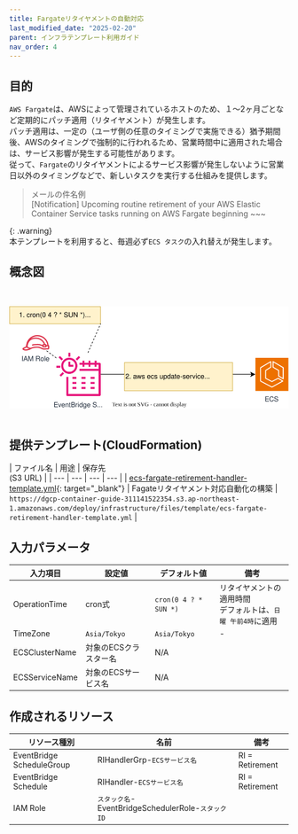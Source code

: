 ```yaml
---
title: Fargateリタイヤメントの自動対応
last_modified_date: "2025-02-20"
parent: インフラテンプレート利用ガイド
nav_order: 4
---
```


## 目的

`AWS Fargate`は、AWSによって管理されているホストのため、１〜2ヶ月ごとなど定期的にパッチ適用（リタイヤメント）が発生します。  
パッチ適用は、一定の（ユーザ側の任意のタイミングで実施できる）猶予期間後、AWSのタイミングで強制的に行われるため、営業時間中に適用された場合は、サービス影響が発生する可能性があります。  
従って、`Fargate`のリタイヤメントによるサービス影響が発生しないように営業日以外のタイミングなどで、新しいタスクを実行する仕組みを提供します。 

>メールの件名例  
[Notification] Upcoming routine retirement of your AWS Elastic Container Service tasks running on AWS Fargate beginning ~~~

{: .warning}  
本テンプレートを利用すると、毎週必ず`ECS タスク`の入れ替えが発生します。  

## 概念図
<br>
  
![Fargateリタイヤメント対応](./files/rihandler.svg)  
<br>

## 提供テンプレート(CloudFormation)

| ファイル名 | 用途 | 保存先<br>(S3 URL) | 
| --- | --- | --- | --- |
| [ecs-fargate-retirement-handler-template.yml](https://ap-northeast-1.console.aws.amazon.com/cloudformation/home?region=ap-northeast-1#/stacks/quickcreate?templateURL=https://dgcp-container-guide-311141522354.s3.ap-northeast-1.amazonaws.com/deploy/infrastructure/files/template/ecs-fargate-retirement-handler-template.yml){: target="_blank"} | Fagateリタイヤメント対応自動化の構築 | `https://dgcp-container-guide-311141522354.s3.ap-northeast-1.amazonaws.com/deploy/infrastructure/files/template/ecs-fargate-retirement-handler-template.yml` |

## 入力パラメータ

| 入力項目 | 設定値 | デフォルト値 | 備考 | 
| --- | --- | --- | --- |
| OperationTime | cron式 | `cron(0 4 ? * SUN *)` | リタイヤメントの適用時間<br>デフォルトは、`日曜 午前4時`に適用 |
| TimeZone | `Asia/Tokyo` | `Asia/Tokyo` | - |
| ECSClusterName | 対象のECSクラスター名 | N/A |  |
| ECSServiceName | 対象のECSサービス名 | N/A |  |

## 作成されるリソース

| リソース種別 | 名前 | 備考 | 
| --- | --- | --- |
| EventBridge ScheduleGroup | RIHandlerGrp-`ECSサービス名` | RI = Retirement |
| EventBridge Schedule | RIHandler-`ECSサービス名` | RI = Retirement |
| IAM Role | `スタック名`-EventBridgeSchedulerRole-`スタックID` |  |